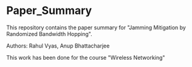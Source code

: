 # Paper_Summary

This repository contains the paper summary for "Jamming Mitigation by
Randomized Bandwidth Hopping".

Authors: Rahul Vyas, Anup Bhattacharjee

This work has been done for the course "Wireless Networking"
